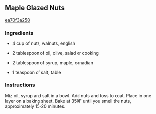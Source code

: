 ## Maple Glazed Nuts

[ea70f3a258](http://www.food.com/recipe/maple-glazed-nuts-274565)

### Ingredients

 - 4 cup of nuts, walnuts, english

 - 2 tablespoon of oil, olive, salad or cooking

 - 2 tablespoon of syrup, maple, canadian

 - 1 teaspoon of salt, table

### Instructions

Miz oil, syrup and salt in a bowl. Add nuts and toss to coat. Place in one layer on a baking sheet. Bake at 350F until you smell the nuts, approximately 15-20 minutes.